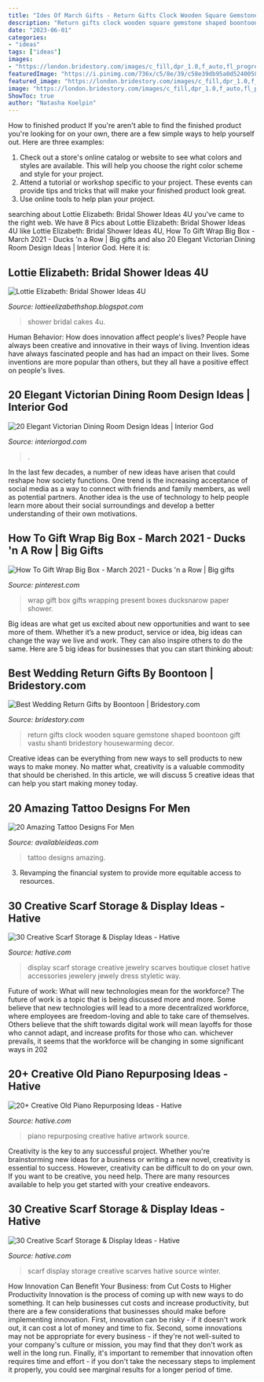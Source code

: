 ```yaml
---
title: "Ides Of March Gifts - Return Gifts Clock Wooden Square Gemstone Shaped Boontoon Gift Vastu Shanti Bridestory Housewarming Decor"
description: "Return gifts clock wooden square gemstone shaped boontoon gift vastu shanti bridestory housewarming decor"
date: "2023-06-01"
categories:
- "ideas"
tags: ["ideas"]
images:
- "https://london.bridestory.com/images/c_fill,dpr_1.0,f_auto,fl_progressive,pg_1,q_80,w_680/v1/assets/square-shaped-gemstone-wooden-clock-bh-0361-Hyj4SyKwE/boontoon_best-wedding-return-gifts_10.jpg"
featuredImage: "https://i.pinimg.com/736x/c5/8e/39/c58e39db95a0d5240058ff0fba5645f8--how-to-gift-wrap-rockers.jpg"
featured_image: "https://london.bridestory.com/images/c_fill,dpr_1.0,f_auto,fl_progressive,pg_1,q_80,w_680/v1/assets/square-shaped-gemstone-wooden-clock-bh-0361-Hyj4SyKwE/boontoon_best-wedding-return-gifts_10.jpg"
image: "https://london.bridestory.com/images/c_fill,dpr_1.0,f_auto,fl_progressive,pg_1,q_80,w_680/v1/assets/square-shaped-gemstone-wooden-clock-bh-0361-Hyj4SyKwE/boontoon_best-wedding-return-gifts_10.jpg"
ShowToc: true
author: "Natasha Koelpin"
---
```



How to finished product
If you're aren't able to find the finished product you're looking for on your own, there are a few simple ways to help yourself out. Here are three examples: 
1. Check out a store's online catalog or website to see what colors and styles are available. This will help you choose the right color scheme and style for your project.
2. Attend a tutorial or workshop specific to your project. These events can provide tips and tricks that will make your finished product look great.
3. Use online tools to help plan your project.

	

		
searching about Lottie Elizabeth: Bridal Shower Ideas 4U you've came to the right web. We have 8 Pics about Lottie Elizabeth: Bridal Shower Ideas 4U like Lottie Elizabeth: Bridal Shower Ideas 4U, How To Gift Wrap Big Box - March 2021 - Ducks &#039;n a Row | Big gifts and also 20 Elegant Victorian Dining Room Design Ideas | Interior God. Here it is:
		
    
## Lottie Elizabeth: Bridal Shower Ideas 4U

<img loading=lazy src="https://2.bp.blogspot.com/-cBkLoZOCgko/WsPIw7C1bGI/AAAAAAAAApQ/MGgHlqozT8QuoV_n-gsH_Ldm7bDYvFLbwCLcBGAs/s1600/il_fullxfull.903205608_es9e.jpg" onerror="this.onerror=null;this.src='https://tse3.mm.bing.net/th?id=OIP.WugI6Cfj3l7-zvrUxaSsfwHaLH&amp;pid=15.1';" alt="Lottie Elizabeth: Bridal Shower Ideas 4U">

_Source: lottieelizabethshop.blogspot.com_

>shower bridal cakes 4u. 

	

Human Behavior: How does innovation affect people's lives?
People have always been creative and innovative in their ways of living. Invention ideas have always fascinated people and has had an impact on their lives. Some inventions are more popular than others, but they all have a positive effect on people's lives.

    
## 20 Elegant Victorian Dining Room Design Ideas | Interior God

<img loading=lazy src="http://interiorgod.com/wp-content/uploads/2016/04/Elegant-Victorian-Style-Dining-Room-Designs-768x1025.jpeg" onerror="this.onerror=null;this.src='https://tse2.mm.bing.net/th?id=OIP.z9rDcuWUbercmM52OLr6bgHaJ4&amp;pid=15.1';" alt="20 Elegant Victorian Dining Room Design Ideas | Interior God">

_Source: interiorgod.com_

>. 

	

In the last few decades, a number of new ideas have arisen that could reshape how society functions. One trend is the increasing acceptance of social media as a way to connect with friends and family members, as well as potential partners. Another idea is the use of technology to help people learn more about their social surroundings and develop a better understanding of their own motivations.

    
## How To Gift Wrap Big Box - March 2021 - Ducks &#039;n A Row | Big Gifts

<img loading=lazy src="https://i.pinimg.com/736x/c5/8e/39/c58e39db95a0d5240058ff0fba5645f8--how-to-gift-wrap-rockers.jpg" onerror="this.onerror=null;this.src='https://tse4.mm.bing.net/th?id=OIP.cDeVts5LpoDb-6EVyZdXiAHaL_&amp;pid=15.1';" alt="How To Gift Wrap Big Box - March 2021 - Ducks &#039;n a Row | Big gifts">

_Source: pinterest.com_

>wrap gift box gifts wrapping present boxes ducksnarow paper shower. 

	

Big ideas are what get us excited about new opportunities and want to see more of them. Whether it’s a new product, service or idea, big ideas can change the way we live and work. They can also inspire others to do the same. Here are 5 big ideas for businesses that you can start thinking about: 

    
## Best Wedding Return Gifts By Boontoon | Bridestory.com

<img loading=lazy src="https://london.bridestory.com/images/c_fill,dpr_1.0,f_auto,fl_progressive,pg_1,q_80,w_680/v1/assets/square-shaped-gemstone-wooden-clock-bh-0361-Hyj4SyKwE/boontoon_best-wedding-return-gifts_10.jpg" onerror="this.onerror=null;this.src='https://tse3.mm.bing.net/th?id=OIP.Q4EcODCijmKsMcenrqxmEQHaHa&amp;pid=15.1';" alt="Best Wedding Return Gifts by Boontoon | Bridestory.com">

_Source: bridestory.com_

>return gifts clock wooden square gemstone shaped boontoon gift vastu shanti bridestory housewarming decor. 

	

Creative ideas can be everything from new ways to sell products to new ways to make money. No matter what, creativity is a valuable commodity that should be cherished. In this article, we will discuss 5 creative ideas that can help you start making money today.

    
## 20 Amazing Tattoo Designs For Men

<img loading=lazy src="http://availableideas.com/wp-content/uploads/2015/09/women-tattoo-ideas-for-men1.jpg" onerror="this.onerror=null;this.src='https://tse2.mm.bing.net/th?id=OIP.9bsyq8egBmH7CEUFfDYxrgHaJ3&amp;pid=15.1';" alt="20 Amazing Tattoo Designs For Men">

_Source: availableideas.com_

>tattoo designs amazing. 

	

3. Revamping the financial system to provide more equitable access to resources. 

    
## 30 Creative Scarf Storage &amp; Display Ideas - Hative

<img loading=lazy src="https://hative.com/wp-content/uploads/2015/03/scarf-storage-ideas/29-creative-scarf-storage-and-display-ideas.jpg" onerror="this.onerror=null;this.src='https://tse2.mm.bing.net/th?id=OIP.9T2XyBj6h6HcDNLCGOAUZAHaMY&amp;pid=15.1';" alt="30 Creative Scarf Storage &amp; Display Ideas - Hative">

_Source: hative.com_

>display scarf storage creative jewelry scarves boutique closet hative accessories jewelery jewely dress styletic way. 

	

Future of work: What will new technologies mean for the workforce?
The future of work is a topic that is being discussed more and more. Some believe that new technologies will lead to a more decentralized workforce, where employees are freedom-loving and able to take care of themselves. Others believe that the shift towards digital work will mean layoffs for those who cannot adapt, and increase profits for those who can. whichever prevails, it seems that the workforce will be changing in some significant ways in 202
    
## 20+ Creative Old Piano Repurposing Ideas - Hative

<img loading=lazy src="https://hative.com/wp-content/uploads/2015/03/piano-repurposing-ideas/11-creative-old-piano-repurposing-ideas.jpg" onerror="this.onerror=null;this.src='https://tse3.mm.bing.net/th?id=OIP.mAqNnoQlo4OU2jQxl7SVZwHaJ4&amp;pid=15.1';" alt="20+ Creative Old Piano Repurposing Ideas - Hative">

_Source: hative.com_

>piano repurposing creative hative artwork source. 

	

Creativity is the key to any successful project. Whether you're brainstorming new ideas for a business or writing a new novel, creativity is essential to success. However, creativity can be difficult to do on your own. If you want to be creative, you need help. There are many resources available to help you get started with your creative endeavors.

    
## 30 Creative Scarf Storage &amp; Display Ideas - Hative

<img loading=lazy src="https://hative.com/wp-content/uploads/2015/03/scarf-storage-ideas/2-creative-scarf-storage-and-display-ideas.jpg" onerror="this.onerror=null;this.src='https://tse4.mm.bing.net/th?id=OIP.yvz3tFxMJWkEKHAW3axWyQHaLF&amp;pid=15.1';" alt="30 Creative Scarf Storage &amp; Display Ideas - Hative">

_Source: hative.com_

>scarf display storage creative scarves hative source winter. 

	

How Innovation Can Benefit Your Business: from Cut Costs to Higher Productivity
Innovation is the process of coming up with new ways to do something. It can help businesses cut costs and increase productivity, but there are a few considerations that businesses should make before implementing innovation. First, innovation can be risky - if it doesn't work out, it can cost a lot of money and time to fix. Second, some innovations may not be appropriate for every business - if they're not well-suited to your company's culture or mission, you may find that they don't work as well in the long run. Finally, it's important to remember that innovation often requires time and effort - if you don't take the necessary steps to implement it properly, you could see marginal results for a longer period of time.

